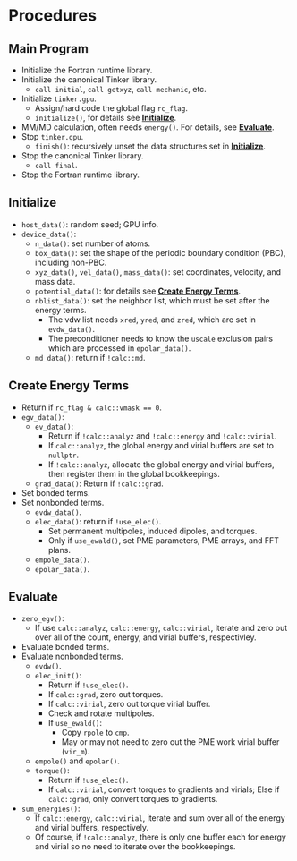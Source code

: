 # Procedures


## Main Program
   - Initialize the Fortran runtime library.
   - Initialize the canonical Tinker library.
      - `call initial`, `call getxyz`, `call mechanic`, etc.
   - Initialize `tinker.gpu`.
      - Assign/hard code the global flag `rc_flag`.
      - `initialize()`, for details see [**Initialize**](#ctor).
   - MM/MD calculation, often needs `energy()`.
     For details, see [**Evaluate**](#evaleng).
   - Stop `tinker.gpu`.
      - `finish()`: recursively unset the data structures
        set in [**Initialize**](#ctor).
   - Stop the canonical Tinker library.
      - `call final`.
   - Stop the Fortran runtime library.


<a name='ctor'></a>
## Initialize
   - `host_data()`: random seed; GPU info.
   - `device_data()`:
      - `n_data()`: set number of atoms.
      - `box_data()`: set the shape of the periodic boundary condition (PBC),
         including non-PBC.
      - `xyz_data()`, `vel_data()`, `mass_data()`: set coordinates,
         velocity, and mass data.
      - `potential_data()`: for details see
         [**Create Energy Terms**](#ctoreng).
      - `nblist_data()`: set the neighbor list, which must be set after
         the energy terms.
         - The vdw list needs `xred`, `yred`, and `zred`, which are set
           in `evdw_data()`.
         - The preconditioner needs to know the `uscale` exclusion pairs
           which are processed in `epolar_data()`.
      - `md_data()`: return if `!calc::md`.


<a name='ctoreng'></a>
## Create Energy Terms
   - Return if `rc_flag & calc::vmask == 0`.
   - `egv_data()`:
      - `ev_data()`:
         - Return if `!calc::analyz` and `!calc::energy` and `!calc::virial`.
         - If `calc::analyz`, the global energy and virial buffers are set to
           `nullptr`.
         - If `!calc::analyz`, allocate the global energy and virial buffers,
           then register them in the global bookkeepings.
      - `grad_data()`: Return if `!calc::grad`.
   - Set bonded terms.
   - Set nonbonded terms.
      - `evdw_data()`.
      - `elec_data()`: return if `!use_elec()`.
         - Set permanent multipoles, induced dipoles, and torques.
         - Only if `use_ewald()`, set PME parameters, PME arrays,
           and FFT plans.
      - `empole_data()`.
      - `epolar_data()`.


<a name='evaleng'></a>
## Evaluate
   - `zero_egv()`:
      - If use `calc::analyz`, `calc::energy`, `calc::virial`, iterate and
        zero out over all of the count, energy, and virial buffers,
        respectivley.
   - Evaluate bonded terms.
   - Evaluate nonbonded terms.
      - `evdw()`.
      - `elec_init()`:
         - Return if `!use_elec()`.
         - If `calc::grad`, zero out torques.
         - If `calc::virial`, zero out torque virial buffer.
         - Check and rotate multipoles.
         - If `use_ewald()`:
            - Copy `rpole` to `cmp`.
            - May or may not need to zero out the PME work virial buffer
              (`vir_m`).
      - `empole()` and `epolar()`.
      - `torque()`:
         - Return if `!use_elec()`.
         - If `calc::virial`, convert torques to gradients and virials;
           Else if `calc::grad`, only convert torques to gradients.
   - `sum_energies()`:
      - If `calc::energy`, `calc::virial`, iterate and sum over all of the
        energy and virial buffers, respectively.
      - Of course, if `!calc::analyz`, there is only one buffer each for
        energy and virial so no need to iterate over the bookkeepings.

